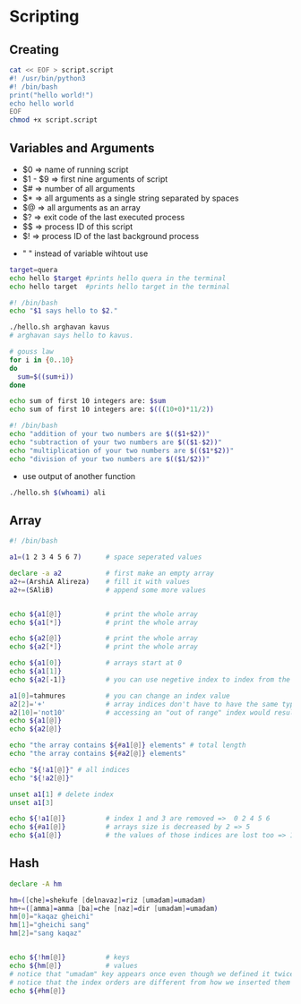 # Scripting

## Creating
```bash
cat << EOF > script.script
#! /usr/bin/python3
#! /bin/bash
print("hello world!")
echo hello world
EOF
chmod +x script.script
```

## Variables and Arguments

* $0 => name of running script
* $1 - $9 => first nine arguments of script
* $# => number of all arguments
* $* => all arguments as a single string separated by spaces
* $@ => all arguments as an array
* $? => exit code of the last executed process
* $$ => process ID of this script
* $! => process ID of the last background process

- " " instead of variable wihtout use 


```bash
target=quera
echo hello $target #prints hello quera in the terminal
echo hello target  #prints hello target in the terminal
```
```bash
#! /bin/bash
echo "$1 says hello to $2."
```

```bash
./hello.sh arghavan kavus 
# arghavan says hello to kavus.
```

```bash
# gouss law
for i in {0..10}
do
  sum=$((sum+i))
done

echo sum of first 10 integers are: $sum
echo sum of first 10 integers are: $(((10+0)*11/2))
```

```bash
#! /bin/bash
echo "addition of your two numbers are $(($1+$2))"
echo "subtraction of your two numbers are $(($1-$2))"
echo "multiplication of your two numbers are $(($1*$2))"
echo "division of your two numbers are $(($1/$2))"
```
- use output of another function
```bash
./hello.sh $(whoami) ali
```

## Array

```bash
#! /bin/bash

a1=(1 2 3 4 5 6 7)      # space seperated values

declare -a a2           # first make an empty array
a2+=(ArshiA Alireza)    # fill it with values
a2+=(SAliB)             # append some more values


echo ${a1[@]}           # print the whole array
echo ${a1[*]}           # print the whole array

echo ${a2[@]}           # print the whole array
echo ${a2[*]}           # print the whole array

echo ${a1[0]}           # arrays start at 0
echo ${a1[1]}
echo ${a2[-1]}          # you can use negetive index to index from the end

a1[0]=tahmures          # you can change an index value
a2[2]='+'               # array indices don't have to have the same type
a2[10]='not10'          # accessing an "out of range" index would result in an append!
echo ${a1[@]}
echo ${a2[@]}

echo "the array contains ${#a1[@]} elements" # total length
echo "the array contains ${#a2[@]} elements"

echo "${!a1[@]}" # all indices
echo "${!a2[@]}"

unset a1[1] # delete index
unset a1[3]

echo ${!a1[@]}          # index 1 and 3 are removed =>  0 2 4 5 6
echo ${#a1[@]}          # arrays size is decreased by 2 => 5
echo ${a1[@]}           # the values of those indices are lost too => 1 3 5 6 7
```

## Hash

```bash
declare -A hm

hm=([che]=shekufe [delnavaz]=riz [umadam]=umadam)
hm+=([amma]=amma [ba]=che [naz]=dir [umadam]=umadam)
hm[0]="kaqaz gheichi"
hm[1]="gheichi sang"
hm[2]="sang kaqaz"


echo ${!hm[@]}          # keys
echo ${hm[@]}           # values
# notice that "umadam" key appears once even though we defined it twice
# notice that the index orders are different from how we inserted them
echo ${#hm[@]}
```